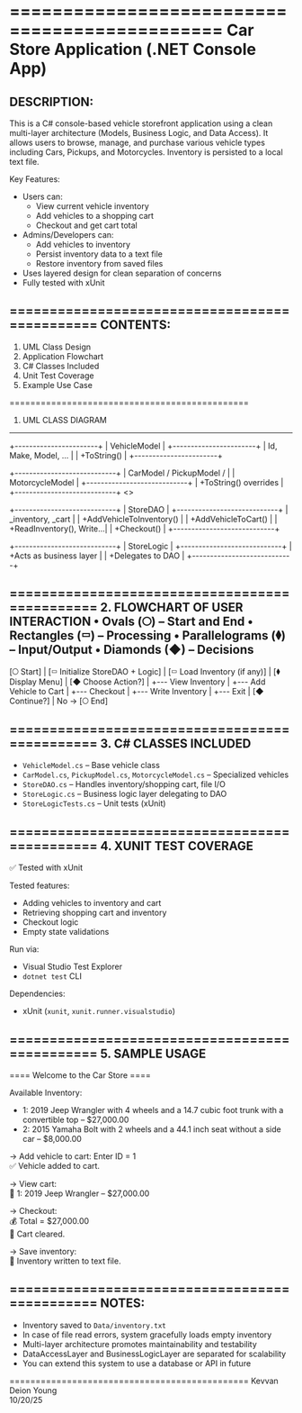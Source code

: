 ==============================================
Car Store Application (.NET Console App)
==============================================

DESCRIPTION: 
------------
This is a C# console-based vehicle storefront application using a clean multi-layer architecture (Models, Business Logic, and Data Access). It allows users to browse, manage, and purchase various vehicle types including Cars, Pickups, and Motorcycles. Inventory is persisted to a local text file.

Key Features:
- Users can:
  - View current vehicle inventory
  - Add vehicles to a shopping cart
  - Checkout and get cart total
- Admins/Developers can:
  - Add vehicles to inventory
  - Persist inventory data to a text file
  - Restore inventory from saved files
- Uses layered design for clean separation of concerns
- Fully tested with xUnit

==============================================
CONTENTS:
---------
1. UML Class Design
2. Application Flowchart
3. C# Classes Included
4. Unit Test Coverage
5. Example Use Case

==============================================
1. UML CLASS DIAGRAM 
---------------------

+-----------------------+
| VehicleModel          |
+-----------------------+
| Id, Make, Model, ...  |
| +ToString()           |
+-----------------------+

+----------------------------+
| CarModel / PickupModel /  |
| MotorcycleModel           |
+----------------------------+
| +ToString() overrides     |
+----------------------------+
<<extend VehicleModel>>

+----------------------------+
| StoreDAO                   |
+----------------------------+
| _inventory, _cart          |
| +AddVehicleToInventory()   |
| +AddVehicleToCart()        |
| +ReadInventory(), Write...|
| +Checkout()                |
+----------------------------+

+----------------------------+
| StoreLogic                 |
+----------------------------+
| +Acts as business layer    |
| +Delegates to DAO          |
+----------------------------+

==============================================
2. FLOWCHART OF USER INTERACTION 
• Ovals (🞅) – Start and End 
• Rectangles (▭) – Processing 
• Parallelograms (⧫) – Input/Output 
• Diamonds (◆) – Decisions
---------------------------------

[🞅 Start]
   |
[▭ Initialize StoreDAO + Logic]
   |
[▭ Load Inventory (if any)]
   |
[⧫ Display Menu]
   |
[◆ Choose Action?]
   |
   +--- View Inventory
   |
   +--- Add Vehicle to Cart
   |
   +--- Checkout
   |
   +--- Write Inventory
   |
   +--- Exit
   |
[◆ Continue?]
   |
   No → [🞅 End]

==============================================
3. C# CLASSES INCLUDED
-------------------------
- `VehicleModel.cs` – Base vehicle class
- `CarModel.cs`, `PickupModel.cs`, `MotorcycleModel.cs` – Specialized vehicles
- `StoreDAO.cs` – Handles inventory/shopping cart, file I/O
- `StoreLogic.cs` – Business logic layer delegating to DAO
- `StoreLogicTests.cs` – Unit tests (xUnit)

==============================================
4. XUNIT TEST COVERAGE
-----------------------
✅ Tested with xUnit

Tested features:
- Adding vehicles to inventory and cart
- Retrieving shopping cart and inventory
- Checkout logic
- Empty state validations

Run via:
- Visual Studio Test Explorer
- `dotnet test` CLI

Dependencies:
- xUnit (`xunit`, `xunit.runner.visualstudio`)

==============================================
5. SAMPLE USAGE
----------------
==== Welcome to the Car Store ====

Available Inventory:
- 1: 2019 Jeep Wrangler with 4 wheels and a 14.7 cubic foot trunk with a convertible top – $27,000.00  
- 2: 2015 Yamaha Bolt with 2 wheels and a 44.1 inch seat without a side car – $8,000.00

→ Add vehicle to cart: Enter ID = 1  
✅ Vehicle added to cart.

→ View cart:  
🛒 1: 2019 Jeep Wrangler – $27,000.00

→ Checkout:  
💰 Total = $27,000.00  
🧹 Cart cleared.

→ Save inventory:  
💾 Inventory written to text file.

==============================================
NOTES:
------
- Inventory saved to `Data/inventory.txt`
- In case of file read errors, system gracefully loads empty inventory
- Multi-layer architecture promotes maintainability and testability
- DataAccessLayer and BusinessLogicLayer are separated for scalability
- You can extend this system to use a database or API in future

==============================================
Kevvan Deion Young  
10/20/25
